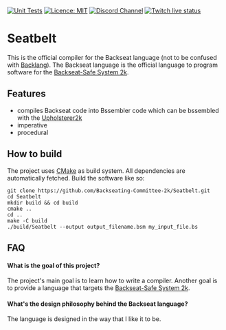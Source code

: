 [![Unit Tests](https://github.com/Backseating-Committee-2k/Seatbelt/actions/workflows/cmake.yml/badge.svg)](https://github.com/Backseating-Committee-2k/Seatbelt/actions/workflows/cmake.yml)
[![Licence: MIT](https://img.shields.io/github/license/Backseating-Committee-2k/Seatbelt)](https://github.com/Backseating-Committee-2k/Seatbelt/blob/main/LICENSE)
[![Discord Channel](https://img.shields.io/discord/834834066008309800?style=social)](https://discord.gg/WygnW2wZj3)
[![Twitch live status](https://img.shields.io/twitch/status/coder2k?style=social)](https://twitch.tv/coder2k)

# Seatbelt

This is the official compiler for the Backseat language (not to be confused with [Backlang](https://www.backlang.org)).
The Backseat language is the official language to program software for
the [Backseat-Safe System 2k](https://github.com/Backseating-Committee-2k/BackseatSafeSystem2k).

## Features

- compiles Backseat code into Bssembler code which can be bssembled with
  the [Upholsterer2k](https://github.com/Backseating-Committee-2k/Upholsterer2k/)
- imperative
- procedural

## How to build

The project uses [CMake](https://cmake.org/) as build system. All dependencies are automatically fetched. Build the
software like so:

```
git clone https://github.com/Backseating-Committee-2k/Seatbelt.git
cd Seatbelt
mkdir build && cd build
cmake ..
cd ..
make -C build
./build/Seatbelt --output output_filename.bsm my_input_file.bs
```

## FAQ

#### What is the goal of this project?

The project's main goal is to learn how to write a compiler. Another goal is to provide a language that targets
the [Backseat-Safe System 2k](https://github.com/Backseating-Committee-2k/BackseatSafeSystem2k).

#### What's the design philosophy behind the Backseat language?

The language is designed in the way that I like it to be.
